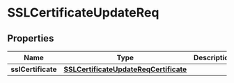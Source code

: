 # SSLCertificateUpdateReq

## Properties
Name | Type | Description | Notes
------------ | ------------- | ------------- | -------------
**sslCertificate** | [**SSLCertificateUpdateReqCertificate**](SSLCertificateUpdateReqCertificate.md) |  | 
